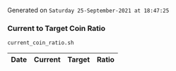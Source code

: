 Generated on `Saturday 25-September-2021 at 18:47:25`

### Current to Target Coin Ratio
`current_coin_ratio.sh`

Date|Current|Target|Ratio
---|---|---|---
